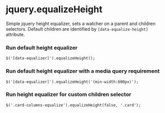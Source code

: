 # jquery.equalizeHeight

Simple jquery height equalizer, sets a watcher on a parent and children selectors.  Default children are identified by ```[data-equalize-height]``` attribute.

### Run default height equalizer
```  
$('[data-equalizer]').equalizeHeight();
```

### Run default height equalizer with a media query requirement
```  
$('[data-equalizer]').equalizeHeight('(min-width:600px)');
```

### Run height equalizer for custom children selector
```
$('.card-columns-equalize').equalizeHeight(false, '.card');
```  